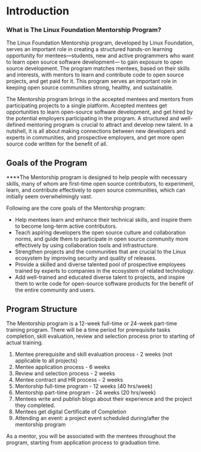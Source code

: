 # Introduction

### **What is The Linux Foundation Mentorship Program?**

The Linux Foundation Mentorship program, developed by Linux Foundation, serves an important role in creating a structured hands-on learning opportunity for mentees—students, new and active programmers who want to learn open source software development— to gain exposure to open source development. The program matches mentees, based on their skills and interests, with mentors to learn and contribute code to open source projects, and get paid for it. This program serves an important role in keeping open source communities strong, healthy, and sustainable. 

The Mentorship program brings in the accepted mentees and mentors from participating projects to a single platform. Accepted mentees get opportunities to learn open-source software development, and get hired by the potential employers participating in the program. A structured and well-defined mentoring program is crucial to attract and develop new talent. In a nutshell, it is all about making connections between new developers and experts in communities, and prospective employers, and get more open source code written for the benefit of all.

## **‌Goals of the Program**

**‌**The Mentorship program is designed to help people with necessary skills, many of whom are first-time open source contributors, to experiment, learn, and contribute effectively to open source communities, which can initially seem overwhelmingly vast.

Following are the core goals of the Mentorship program:

* Help mentees learn and enhance their technical skills, and inspire them to become long-term active contributors.
* Teach aspiring developers the open source culture and collaboration norms, and guide them to participate in open source community more effectively by using collaboration tools and infrastructure.
* Strengthen projects and the communities that are crucial to the Linux ecosystem by improving security and quality of releases.
* Provide a skilled and diverse talented pool of prospective employees trained by experts to companies in the ecosystem of related technology.
* Add well-trained and educated diverse talent to projects, and inspire them to write code for open-source software products for the benefit of the entire community and users.

## **Program Structure**

The Mentorship program is a 12-week full-time or 24-week part-time training program. There will be a time period for prerequisite tasks completion, skill evaluation, review and selection process prior to starting of actual training.

1. Mentee prerequisite and skill evaluation process - 2 weeks \(not applicable to all projects\)
2. Mentee application process - 6 weeks
3. Review and selection process - 2 weeks
4. Mentee contract and HR process - 2 weeks
5. Mentorship full-time program - 12 weeks \(40 hrs/week\)
6. Mentorship part-time program - 24 weeks \(20 hrs/week\)
7. Mentees write and publish blogs about their experience and the project they completed.
8. Mentees get digital Certificate of Completion
9. Attending an event: a project event scheduled during/after the mentorship program

As a mentor, you will be associated with the mentees throughout the program, starting from application process to graduation time.


